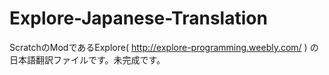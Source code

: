 # Explore-Japanese-Translation
ScratchのModであるExplore( http://explore-programming.weebly.com/ ) の日本語翻訳ファイルです。未完成です。
